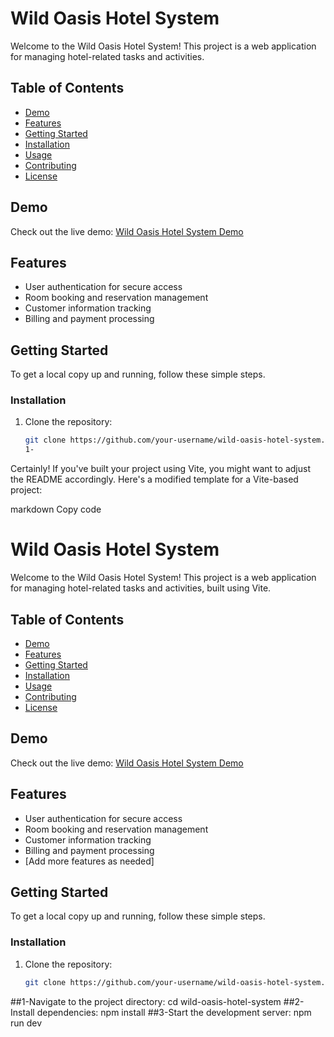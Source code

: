# Wild Oasis Hotel System

Welcome to the Wild Oasis Hotel System! This project is a web application for managing hotel-related tasks and activities.

## Table of Contents

- [Demo](#demo)
- [Features](#features)
- [Getting Started](#getting-started)
- [Installation](#installation)
- [Usage](#usage)
- [Contributing](#contributing)
- [License](#license)

## Demo

Check out the live demo: [Wild Oasis Hotel System Demo](https://wild-oasis-hotel-system.netlify.app/login)

## Features

- User authentication for secure access
- Room booking and reservation management
- Customer information tracking
- Billing and payment processing


## Getting Started

To get a local copy up and running, follow these simple steps.

### Installation

1. Clone the repository:

   ```bash
   git clone https://github.com/your-username/wild-oasis-hotel-system.git
   1-
Certainly! If you've built your project using Vite, you might want to adjust the README accordingly. Here's a modified template for a Vite-based project:

markdown
Copy code
# Wild Oasis Hotel System

Welcome to the Wild Oasis Hotel System! This project is a web application for managing hotel-related tasks and activities, built using Vite.

## Table of Contents

- [Demo](#demo)
- [Features](#features)
- [Getting Started](#getting-started)
- [Installation](#installation)
- [Usage](#usage)
- [Contributing](#contributing)
- [License](#license)

## Demo

Check out the live demo: [Wild Oasis Hotel System Demo](https://wild-oasis-hotel2.netlify.app/login)

## Features

- User authentication for secure access
- Room booking and reservation management
- Customer information tracking
- Billing and payment processing
- [Add more features as needed]

## Getting Started

To get a local copy up and running, follow these simple steps.

### Installation

1. Clone the repository:

   ```bash
   git clone https://github.com/your-username/wild-oasis-hotel-system.git
##1-Navigate to the project directory:
cd wild-oasis-hotel-system
##2-Install dependencies:
npm install
##3-Start the development server:
npm run dev
